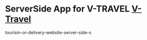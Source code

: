 # ServerSide App for V-TRAVEL <a href="https://shahid-assignment-11.netlify.app">V-Travel</a>
tourism-or-delivery-website-server-side-s

